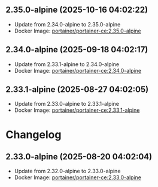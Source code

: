## 2.35.0-alpine (2025-10-16 04:02:22)
- Update from 2.34.0-alpine to 2.35.0-alpine
- Docker Image: [portainer/portainer-ce:2.35.0-alpine](https://hub.docker.com/r/portainer/portainer-ce/tags)

## 2.34.0-alpine (2025-09-18 04:02:17)
- Update from 2.33.1-alpine to 2.34.0-alpine
- Docker Image: [portainer/portainer-ce:2.34.0-alpine](https://hub.docker.com/r/portainer/portainer-ce/tags)

## 2.33.1-alpine (2025-08-27 04:02:05)
- Update from 2.33.0-alpine to 2.33.1-alpine
- Docker Image: [portainer/portainer-ce:2.33.1-alpine](https://hub.docker.com/r/portainer/portainer-ce/tags)

# Changelog

## 2.33.0-alpine (2025-08-20 04:02:04)
- Update from 2.32.0-alpine to 2.33.0-alpine
- Docker Image: [portainer/portainer-ce:2.33.0-alpine](https://hub.docker.com/r/portainer/portainer-ce/tags)

